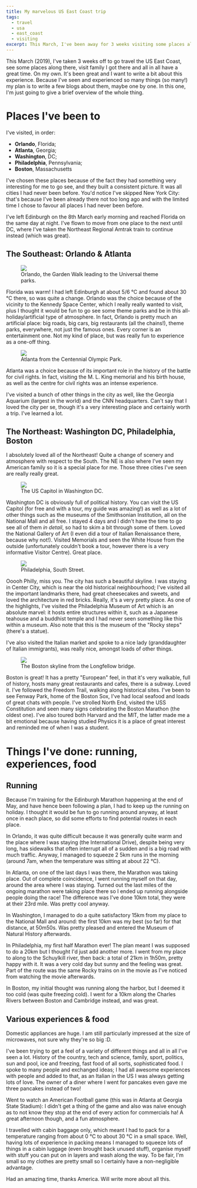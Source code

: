```yaml
---
title: My marvelous US East Coast trip
tags:
  - travel
  - usa
  - east_coast
  - visiting
excerpt: This March, I've been away for 3 weeks visiting some places along the USA East Coast. This post will give the overview of what I've done and seen!
---
```


This March (2019), I've taken 3 weeks off to go travel the US East Coast, see some places along there, visit family I got there and all in all have a great time. On my own. It's been great and I want to write a bit about this experience. Because I've seen and experienced so many things (so many!) my plan is to write a few blogs about them, maybe one by one. In this one, I'm just going to give a brief overview of the whole thing.

# Places I've been to

I've visited, in order:

* **Orlando**, Florida;
* **Atlanta**, Georgia;
* **Washington**, DC;
* **Philadelphia**, Pennsylvania;
* **Boston**, Massachusetts

I've chosen these places because of the fact they had something very interesting for me to go see, and they built a consistent picture. It was all cities I had never been before. You'd notice I've skipped New York City: that's because I've been already there not too long ago and with the limited time I chose to favour all places I had never been before.

I've left Edinburgh on the 8th March early morning and reached Florida on the same day at night. I've flown to move from one place to the next until DC, where I've taken the Northeast Regional Amtrak train to continue instead (which was great).

## The Southeast: Orlando & Atlanta

<figure class="align-left" style="width: 400px">
  <img src="{{ site.url }}{{site.posts_images_path}}orlando.jpg">
  <figcaption>Orlando, the Garden Walk leading to the Universal theme parks.</figcaption>
</figure>

Florida was warm! I had left Edinburgh at about 5/6 °C and found about 30 °C there, so was quite a change. Orlando was the choice because of the vicinity to the Kennedy Space Center, which I really really wanted to visit, plus I thought it would be fun to go see some theme parks and be in this all-holiday/artificial type of atmosphere. In fact, Orlando is pretty much an artificial place: big roads, big cars, big restaurants (all the chains!), theme parks, everywhere, not just the famous ones. Every corner is an entertainment one. Not my kind of place, but was really fun to experience as a one-off thing.

<figure class="align-right" style="width: 400px">
  <img src="{{ site.url }}{{site.posts_images_path}}atlanta.jpg">
  <figcaption>Atlanta from the Centennial Olympic Park.</figcaption>
</figure>

Atlanta was a choice because of its important role in the history of the battle for civil rights. In fact, visiting the M. L. King memorial and his birth house, as well as the centre for civil rights was an intense experience.

I've visited a bunch of other things in the city as well, like the Georgia Aquarium (largest in the world) and the CNN headquarters. Can't say that I loved the city per se, though it's a very interesting place and certainly worth a trip. I've learned a lot.

## The Northeast: Washington DC, Philadelphia, Boston

I absolutely loved all of the Northeast! Quite a change of scenery and atmosphere with respect to the South. The NE is also where I've seen my American family so it is a special place for me. Those three cities I've seen are really really great.

<figure class="align-left" style="width: 400px">
  <img src="{{ site.url }}{{site.posts_images_path}}dc.jpg">
  <figcaption>The US Capitol in Washington DC.</figcaption>
</figure>

Washington DC is obviously full of political history. You can visit the US Capitol (for free and with a tour, my guide was amazing!) as well as a lot of other things such as the museums of the Smithsonian Institution, all on the National Mall and all free. I stayed 4 days and I didn't have the time to go see all of them _in detail_, so had to skim a bit through some of them. Loved the National Gallery of Art (I even did a tour of Italian Renaissance there, because why not!). Visited Memorials and seen the White House from the outside (unfortunately couldn't book a tour, however there is a very informative Visitor Centre). Great place.

<figure class="align-right" style="width: 300px">
  <img src="{{ site.url }}{{site.posts_images_path}}philly.jpg">
  <figcaption>Philadelphia, South Street.</figcaption>
</figure>

Ooooh Philly, miss you. The city has such a beautiful skyline. I was staying in Center City, which is near the old historical neighbourhood; I've visited all the important landmarks there, had great cheesecakes and sweets, and loved the architecture in red bricks. Really, it's a very pretty place. As one of the highlights, I've visited the Philadelphia Museum of Art which is an absolute marvel: it hosts entire structures within it, such as a Japanese teahouse and a buddhist temple and I had never seen something like this within a museum. Also note that this is the museum of the "Rocky steps" (there's a statue).

I've also visited the Italian market and spoke to a nice lady (granddaughter of Italian immigrants), was really nice, amongst loads of other things.

<figure class="align-left" style="width: 400px">
  <img src="{{ site.url }}{{site.posts_images_path}}boston.jpg">
  <figcaption>The Boston skyline from the Longfellow bridge.</figcaption>
</figure>

Boston is great! It has a pretty "European" feel, in that it's very walkable, full of history, hosts many great restaurants and cafes, there is a subway. Loved it. I've followed the Freedom Trail, walking along historical sites. I've been to see Fenway Park, home of the Boston Sox, I've had local seafood and loads of great chats with people. I've strolled North End, visited the USS Constitution and seen many signs celebrating the Boston Marathon (the oldest one). I've also toured both Harvard and the MIT, the latter made me a bit emotional because having studied Physics it is a place of great interest and reminded me of when I was a student.

# Things I've done: running, experiences, food

## Running

Because I'm training for the Edinburgh Marathon happening at the end of May, and have hence been following a plan, I had to keep up the running on holiday. I thought it would be fun to go running around anyway, at least once in each place, so did some efforts to find potential routes in each place.

In Orlando, it was quite difficult because it was generally quite warm and the place where I was staying (the International Drive), despite being very long, has sidewalks that often interrupt all of a sudden and is a big road with much traffic. Anyway, I managed to squeeze 2 5km runs in the morning (around 7am, when the temperature was sitting at about 22 °C).

In Atlanta, on one of the last days I was there, the Marathon was taking place. Out of complete coincidence, I went running myself on that day, around the area where I was staying. Turned out the last miles of the ongoing marathon were taking place there so I ended up running alongside people doing the race! The difference was I've done 10km total, they were at their 23rd mile. Was pretty cool anyway.

In Washington, I managed to do a quite satisfactory 15km from my place to the National Mall and around: the first 10km was my best (so far) for that distance, at 50m50s. Was pretty pleased and entered the Museum of Natural History afterwards.

In Philadelphia, my first half Marathon ever! The plan meant I was supposed to do a 20km but I thought I'd just add another more. I went from my place to along to the Schuylkill river, then back: a total of 21km in 1h50m, pretty happy with it. It was a very cold day but sunny and the feeling was great. Part of the route was the same Rocky trains on in the movie as I've noticed from watching the movie afterwards.

In Boston, my initial thought was running along the harbor, but I deemed it too cold (was quite freezing cold). I went for a 10km along the Charles Rivers between Boston and Cambridge instead, and was great.

## Various experiences & food

Domestic appliances are huge. I am still particularly impressed at the size of microwaves, not sure why they're so big :D.

I've been trying to get a feel of a variety of different things and all in all I've seen a lot. History of the country, tech and science, family, sport, politics, sun and pool, ice and freezing, fast food of all sorts, sophisticated food. I spoke to many people and exchanged ideas; I had all awesome experiences with people and added to that, as an Italian in the US I was always getting lots of love. The owner of a diner where I went for pancakes even gave me three pancakes instead of two!

Went to watch an American Football game (this was in Atlanta at Georgia State Stadium): I didn't get a thing of the game and also was naive enough as to not know they stop at the end of every action for commercials ha! A great afternoon though, and a fun atmosphere.

I travelled with cabin baggage only, which meant I had to pack for a temperature ranging from about 0 °C to about 30 °C in a small space. Well, having lots of experience in packing means I managed to squeeze lots of things in a cabin luggage (even brought back unused stuff), organise myself with stuff you can put on in layers and wash along the way. To be fair, I'm small so my clothes are pretty small so I certainly have a non-negligible advantage.

Had an amazing time, thanks America. Will write more about all this.
